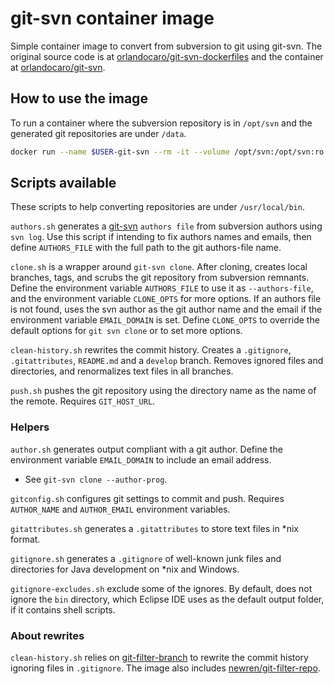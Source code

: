# git-svn container image

Simple container image to convert from subversion to git using git-svn. The original source code is at [orlandocaro/git-svn-dockerfiles](https://github.com/orlandocaro/git-svn-dockerfiles) and the container at [orlandocaro/git-svn](https://hub.docker.com/r/orlandocaro/git-svn).

## How to use the image

To run a container where the subversion repository is in `/opt/svn` and the generated git repositories are under `/data`.

```sh
docker run --name $USER-git-svn --rm -it --volume /opt/svn:/opt/svn:ro --volume $PWD:/data orlandocaro/git-svn ash
```

## Scripts available

These scripts to help converting repositories are under `/usr/local/bin`.

`authors.sh` generates a [git-svn](https://git-scm.com/docs/git-svn) `authors file` from subversion authors using `svn log`. Use this script if intending to fix authors names and emails, then define `AUTHORS_FILE` with the full path to the git authors-file name.

`clone.sh` is a wrapper around `git-svn clone`. After cloning, creates local branches, tags, and scrubs the git repository from subversion remnants. Define the environment variable `AUTHORS_FILE` to use it as `--authors-file`, and the environment variable `CLONE_OPTS` for more options. If an authors file is not found, uses the svn author as the git author name and the email if the environment variable `EMAIL_DOMAIN` is set. Define `CLONE_OPTS` to override the default options for `git svn clone` or to set more options.

`clean-history.sh` rewrites the commit history. Creates a `.gitignore`, `.gitattributes`, `README.md` and a `develop` branch. Removes ignored files and directories, and renormalizes text files in all branches.

`push.sh` pushes the git repository using the directory name as the name of the remote. Requires `GIT_HOST_URL`.

### Helpers

`author.sh` generates output compliant with a git author. Define the environment variable `EMAIL_DOMAIN` to include an email address.
* See `git-svn clone --author-prog`.

`gitconfig.sh` configures git settings to commit and push. Requires `AUTHOR_NAME` and `AUTHOR_EMAIL` environment variables.

`gitattributes.sh` generates a `.gitattributes` to store text files in *nix format.

`gitignore.sh` generates a `.gitignore` of well-known junk files and directories for Java development on *nix and Windows.

`gitignore-excludes.sh` exclude some of the ignores. By default, does not ignore the `bin` directory, which Eclipse IDE uses as the default output folder, if it contains shell scripts.

### About rewrites

`clean-history.sh` relies on [git-filter-branch](https://git-scm.com/docs/git-filter-branch) to rewrite the commit history ignoring files in `.gitignore`. The image also includes [newren/git-filter-repo](https://github.com/newren/git-filter-repo).
